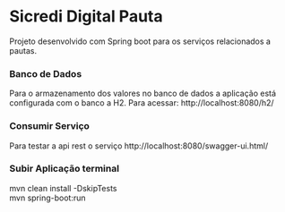 # Sicredi Digital Pauta
Projeto desenvolvido com Spring boot para os serviços relacionados a pautas.

### Banco de Dados
Para o armazenamento dos valores no banco de dados a aplicação está configurada com o banco a H2.
Para acessar: http://localhost:8080/h2/

### Consumir Serviço
Para testar a api rest o serviço http://localhost:8080/swagger-ui.html/

### Subir Aplicação terminal
mvn clean install -DskipTests  
mvn spring-boot:run
